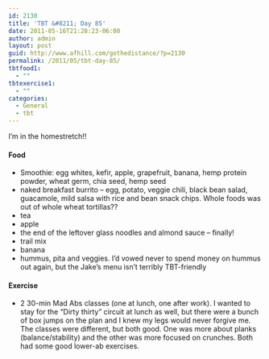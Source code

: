 ```yaml
---
id: 2130
title: 'TBT &#8211; Day 85'
date: 2011-05-16T21:28:23-06:00
author: admin
layout: post
guid: http://www.afhill.com/gothedistance/?p=2130
permalink: /2011/05/tbt-day-85/
tbtfood1:
  - ""
tbtexercise1:
  - ""
categories:
  - General
  - tbt
---
```

I&#8217;m in the homestretch!! 

#### Food

  * Smoothie: egg whites, kefir, apple, grapefruit, banana, hemp protein powder, wheat germ, chia seed, hemp seed
  * naked breakfast burrito &#8211; egg, potato, veggie chili, black bean salad, guacamole, mild salsa with rice and bean snack chips. Whole foods was out of whole wheat tortillas??
  * tea
  * apple
  * the end of the leftover glass noodles and almond sauce &#8211; finally!
  * trail mix
  * banana
  * hummus, pita and veggies. I&#8217;d vowed never to spend money on hummus out again, but the Jake&#8217;s menu isn&#8217;t terribly TBT-friendly

#### Exercise

  * 2 30-min Mad Abs classes (one at lunch, one after work). I wanted to stay for the &#8220;Dirty thirty&#8221; circuit at lunch as well, but there were a bunch of box jumps on the plan and I knew my legs would never forgive me. The classes were different, but both good. One was more about planks (balance/stability) and the other was more focused on crunches. Both had some good lower-ab exercises.